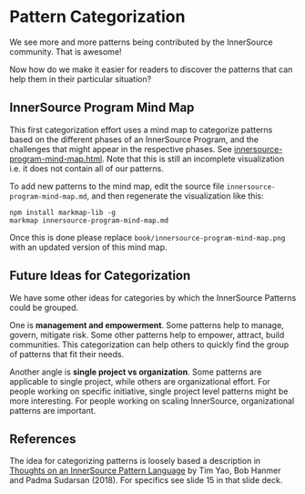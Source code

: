 # Pattern Categorization

We see more and more patterns being contributed by the InnerSource community. That is awesome!

Now how do we make it easier for readers to discover the patterns that can help them in their particular situation?

## InnerSource Program Mind Map

This first categorization effort uses a mind map to categorize patterns based on the different phases of an InnerSource Program, and the challenges that might appear in the respective phases. See [innersource-program-mind-map.html](innersource-program-mind-map.html). Note that this is still an incomplete visualization i.e. it does not contain all of our patterns.

To add new patterns to the mind map, edit the source file `innersource-program-mind-map.md`, and then regenerate the visualization like this:

```
npm install markmap-lib -g
markmap innersource-program-mind-map.md
```

Once this is done please replace `book/innersource-program-mind-map.png` with an updated version of this mind map.

## Future Ideas for Categorization

We have some other ideas for categories by which the InnerSource Patterns could be grouped.

One is **management and empowerment**. Some patterns help to manage, govern, mitigate risk. Some other patterns help to empower, attract, build communities. This categorization can help others to quickly find the group of patterns that fit their needs.

Another angle is **single project vs organization**. Some patterns are applicable to single project, while others are organizational effort. For people working on specific initiative, single project level patterns might be more interesting. For people working on scaling InnerSource, organizational patterns are important.

## References

The idea for categorizing patterns is loosely based a description in [Thoughts on an InnerSource Pattern Language](https://drive.google.com/file/d/13AY8glCOdpLOVuz7cVD6QOB8d2xbHCS1/view) by Tim Yao, Bob Hanmer and Padma Sudarsan (2018). For specifics see slide 15 in that slide deck.

